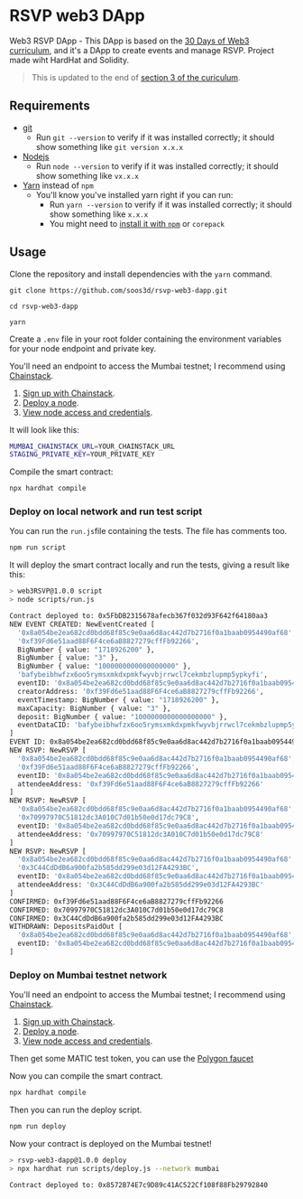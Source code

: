 # RSVP web3 DApp

Web3 RSVP DApp - This DApp is based on the [30 Days of Web3 curriculum](https://www.30daysofweb3.xyz/curriculum/1-getting-started/0-overview), and it's a DApp to create events and manage RSVP. Project made wiht HardHat and Solidity.

> This is updated to the end of [section 3 of the curiculum](https://www.30daysofweb3.xyz/en/curriculum/3-writing-your-smart-contract/5-writing-a-test-script).

## Requirements

- [git](https://git-scm.com/book/en/v2/Getting-Started-Installing-Git)
  - Run `git --version` to verify if it was installed correctly; it should show something like `git version x.x.x`
- [Nodejs](https://nodejs.org/en/)
  - Run `node --version` to verify if it was installed correctly; it should show something like `vx.x.x`
- [Yarn](https://yarnpkg.com/getting-started/install) instead of `npm`
  - You'll know you've installed yarn right if you can run:
    - Run `yarn --version` to verify if it was installed correctly; it should show something like `x.x.x`
    - You might need to [install it with `npm`](https://classic.yarnpkg.com/lang/en/docs/install/) or `corepack`

## Usage

Clone the repository and install dependencies with the `yarn` command.

```
git clone https://github.com/soos3d/rsvp-web3-dapp.git
```
```
cd rsvp-web3-dapp
```
```
yarn
```

Create a `.env` file in your root folder containing the environment variables for your node endpoint and private key.

You'll need an endpoint to access the Mumbai testnet; I recommend using [Chainstack](https://chainstack.com).

1. [Sign up with Chainstack](https://console.chainstack.com/user/account/create).  
1. [Deploy a node](https://docs.chainstack.com/platform/join-a-public-network).  
1. [View node access and credentials](https://docs.chainstack.com/platform/view-node-access-and-credentials). 

It will look like this:

```bash
MUMBAI_CHAINSTACK_URL=YOUR_CHAINSTACK_URL
STAGING_PRIVATE_KEY=YOUR_PRIVATE_KEY
```

Compile the smart contract:

```bash
npx hardhat compile
```

### Deploy on local network and run test script 

You can run the `run.js`file containing the tests. The file has comments too.

```bash
npm run script
```

It will deploy the smart contract locally and run the tests, giving a result like this:

```bash
> web3RSVP@1.0.0 script
> node scripts/run.js

Contract deployed to: 0x5FbDB2315678afecb367f032d93F642f64180aa3
NEW EVENT CREATED: NewEventCreated [
  '0x8a054be2ea682cd0bdd68f85c9e0aa6d8ac442d7b2716f0a1baab0954490af68',
  '0xf39Fd6e51aad88F6F4ce6aB8827279cffFb92266',
  BigNumber { value: "1718926200" },
  BigNumber { value: "3" },
  BigNumber { value: "1000000000000000000" },
  'bafybeibhwfzx6oo5rymsxmkdxpmkfwyvbjrrwcl7cekmbzlupmp5ypkyfi',
  eventID: '0x8a054be2ea682cd0bdd68f85c9e0aa6d8ac442d7b2716f0a1baab0954490af68',
  creatorAddress: '0xf39Fd6e51aad88F6F4ce6aB8827279cffFb92266',
  eventTimestamp: BigNumber { value: "1718926200" },
  maxCapacity: BigNumber { value: "3" },
  deposit: BigNumber { value: "1000000000000000000" },
  eventDataCID: 'bafybeibhwfzx6oo5rymsxmkdxpmkfwyvbjrrwcl7cekmbzlupmp5ypkyfi'
]
EVENT ID: 0x8a054be2ea682cd0bdd68f85c9e0aa6d8ac442d7b2716f0a1baab0954490af68
NEW RSVP: NewRSVP [
  '0x8a054be2ea682cd0bdd68f85c9e0aa6d8ac442d7b2716f0a1baab0954490af68',
  '0xf39Fd6e51aad88F6F4ce6aB8827279cffFb92266',
  eventID: '0x8a054be2ea682cd0bdd68f85c9e0aa6d8ac442d7b2716f0a1baab0954490af68',
  attendeeAddress: '0xf39Fd6e51aad88F6F4ce6aB8827279cffFb92266'
]
NEW RSVP: NewRSVP [
  '0x8a054be2ea682cd0bdd68f85c9e0aa6d8ac442d7b2716f0a1baab0954490af68',
  '0x70997970C51812dc3A010C7d01b50e0d17dc79C8',
  eventID: '0x8a054be2ea682cd0bdd68f85c9e0aa6d8ac442d7b2716f0a1baab0954490af68',
  attendeeAddress: '0x70997970C51812dc3A010C7d01b50e0d17dc79C8'
]
NEW RSVP: NewRSVP [
  '0x8a054be2ea682cd0bdd68f85c9e0aa6d8ac442d7b2716f0a1baab0954490af68',
  '0x3C44CdDdB6a900fa2b585dd299e03d12FA4293BC',
  eventID: '0x8a054be2ea682cd0bdd68f85c9e0aa6d8ac442d7b2716f0a1baab0954490af68',
  attendeeAddress: '0x3C44CdDdB6a900fa2b585dd299e03d12FA4293BC'
]
CONFIRMED: 0xf39Fd6e51aad88F6F4ce6aB8827279cffFb92266
CONFIRMED: 0x70997970C51812dc3A010C7d01b50e0d17dc79C8
CONFIRMED: 0x3C44CdDdB6a900fa2b585dd299e03d12FA4293BC
WITHDRAWN: DepositsPaidOut [
  '0x8a054be2ea682cd0bdd68f85c9e0aa6d8ac442d7b2716f0a1baab0954490af68',
  eventID: '0x8a054be2ea682cd0bdd68f85c9e0aa6d8ac442d7b2716f0a1baab0954490af68'
]
```
### Deploy on Mumbai testnet network

You'll need an endpoint to access the Mumbai testnet; I recommend using [Chainstack](https://chainstack.com).

1. [Sign up with Chainstack](https://console.chainstack.com/user/account/create).  
1. [Deploy a node](https://docs.chainstack.com/platform/join-a-public-network).  
1. [View node access and credentials](https://docs.chainstack.com/platform/view-node-access-and-credentials). 

Then get some MATIC test token, you can use the [Polygon faucet](https://faucet.polygon.technology/)

Now you can compile the smart contract. 

```bash
npx hardhat compile
```

Then you can run the deploy script.

```bash
npm run deploy
```

Now your contract is deployed on the Mumbai testnet!

```bash
> rsvp-web3-dapp@1.0.0 deploy
> npx hardhat run scripts/deploy.js --network mumbai

Contract deployed to: 0x8572B74E7c9D89c41AC522Cf108f88Fb29792840
